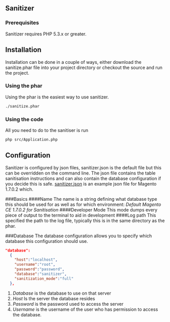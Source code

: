 ## Sanitizer

### Prerequisites

Sanitizer requires PHP 5.3.x or greater.

## Installation

Installation can be done in a couple of ways, either download the sanitize.phar file into your project directory or checkout the source and run the project.

### Using the phar
Using the phar is the easiest way to use sanitizer.

```bash
./sanitize.phar
```

### Using the code
All you need to do to the sanitiser is run

```bash
php src/Application.php
```

## Configuration
Sanitizer is configured by json files, sanitizer.json is the default file but this can be overridden on the command line. The json file contains the table sanitisation instructions and can also contain the database configuration if you decide this is safe. [sanitizer.json](sanitizer.json) is an example json file for Magento 1.7.0.2 which.

###Basics
####Name
The name is a string defining what database type this should be used for as well as for which environment: *Default Magento CE 1.7.0.2 for Sanitisation*
####Developer Mode
This mode dumps every piece of output to the terminal to aid in development
####Log path
This specified the path to the log file, typically this is in the same directory as the phar.

###Database
The database configuration allows you to specify which database this configuration should use.

```json
"database":
  {
    "host":"localhost",
    "username":"root",
    "password":"password",
    "database":"sanitizer",
    "sanitization_mode":"full"
  },
```

1. _Database_ is the database to use on that server
2. _Host_ Is the server the database resides
3. _Password_ is the password used to access the server
4. _Username_ is the username of the user who has permission to access the database. 
